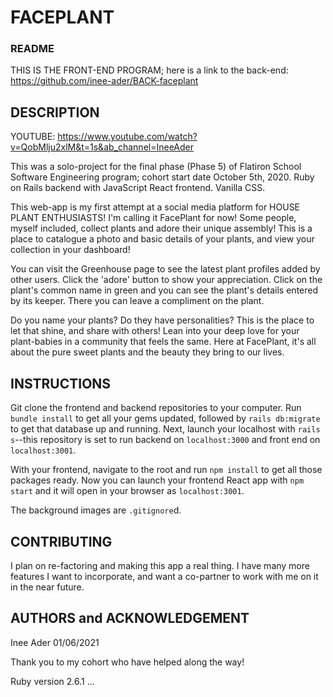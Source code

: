 # FACEPLANT

### README
THIS IS THE FRONT-END PROGRAM; here is a link to the back-end: https://github.com/inee-ader/BACK-faceplant

## DESCRIPTION
YOUTUBE: https://www.youtube.com/watch?v=QobMlju2xlM&t=1s&ab_channel=IneeAder

This was a solo-project for the final phase (Phase 5) of Flatiron School Software Engineering program; cohort start date October 5th, 2020. Ruby on Rails backend with JavaScript React frontend. Vanilla CSS. 

This web-app is my first attempt at a social media platform for HOUSE PLANT ENTHUSIASTS! I'm calling it FacePlant for now! Some people, myself included, collect plants and adore their unique assembly! This is a place to catalogue a photo and basic details of your plants, and view your collection in your dashboard! 

You can visit the Greenhouse page to see the latest plant profiles added by other users. Click the 'adore' button to show your appreciation. Click on the plant's common name in green and you can see the plant's details entered by its keeper. There you can leave a compliment on the plant. 

Do you name your plants? Do they have personalities? This is the place to let that shine, and share with others! Lean into your deep love for your plant-babies in a community that feels the same. Here at FacePlant, it's all about the pure sweet plants and the beauty they bring to our lives. 


## INSTRUCTIONS
Git clone the frontend and backend repositories to your computer. Run `bundle install` to get all your gems updated, followed by `rails db:migrate` to get that database up and running. Next, launch your localhost with `rails s`--this repository is set to run backend on `localhost:3000` and front end on `localhost:3001`. 

With your frontend, navigate to the root and run `npm install` to get all those packages ready. Now you can launch your frontend React app with `npm start` and it will open in your browser as `localhost:3001`.

The background images are `.gitignore`d. 

## CONTRIBUTING
I plan on re-factoring and making this app a real thing. I have many more features I want to incorporate, and want a co-partner to work with me on it in the near future.  

## AUTHORS and ACKNOWLEDGEMENT
Inee Ader 01/06/2021

Thank you to my cohort who have helped along the way! 

Ruby version 2.6.1 ...
